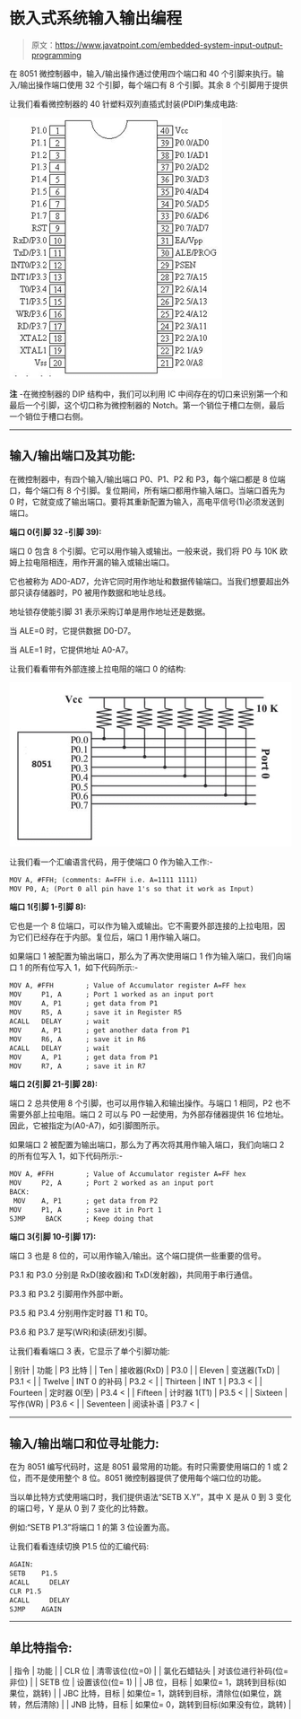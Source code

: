 # 嵌入式系统输入输出编程

> 原文：<https://www.javatpoint.com/embedded-system-input-output-programming>

在 8051 微控制器中，输入/输出操作通过使用四个端口和 40 个引脚来执行。输入/输出操作端口使用 32 个引脚，每个端口有 8 个引脚。其余 8 个引脚用于提供

让我们看看微控制器的 40 针塑料双列直插式封装(PDIP)集成电路:

![ES I/O Programming1](img/d7c099133b117662441c1b032d7b684e.png)

**注** -在微控制器的 DIP 结构中，我们可以利用 IC 中间存在的切口来识别第一个和最后一个引脚，这个切口称为微控制器的 Notch。第一个销位于槽口左侧，最后一个销位于槽口右侧。

* * *

## 输入/输出端口及其功能:

在微控制器中，有四个输入/输出端口 P0、P1、P2 和 P3，每个端口都是 8 位端口，每个端口有 8 个引脚。复位期间，所有端口都用作输入端口。当端口首先为 0 时，它就变成了输出端口。要将其重新配置为输入，高电平信号(1)必须发送到端口。

**端口 0(引脚 32 -引脚 39):**

端口 0 包含 8 个引脚。它可以用作输入或输出。一般来说，我们将 P0 与 10K 欧姆上拉电阻相连，用作开漏的输入或输出端口。

它也被称为 AD0-AD7，允许它同时用作地址和数据传输端口。当我们想要超出外部只读存储器时，P0 被用作数据和地址总线。

地址锁存使能引脚 31 表示采购订单是用作地址还是数据。

当 ALE=0 时，它提供数据 D0-D7。

当 ALE=1 时，它提供地址 A0-A7。

让我们看看带有外部连接上拉电阻的端口 0 的结构:

![ES I/O Programming2](img/4868a10cfec146bb41f5899a10543797.png)

让我们看一个汇编语言代码，用于使端口 0 作为输入工作:-

```
MOV A, #FFH; (comments: A=FFH i.e. A=1111 1111)
MOV P0, A; (Port 0 all pin have 1's so that it work as Input)

```

**端口 1(引脚 1-引脚 8):**

它也是一个 8 位端口，可以作为输入或输出。它不需要外部连接的上拉电阻，因为它们已经存在于内部。复位后，端口 1 用作输入端口。

如果端口 1 被配置为输出端口，那么为了再次使用端口 1 作为输入端口，我们向端口 1 的所有位写入 1，如下代码所示:-

```
MOV	A, #FFH        ; Value of Accumulator register A=FF hex
MOV 	P1, A      ; Port 1 worked as an input port
MOV 	A, P1      ; get data from P1
MOV 	R5, A      ; save it in Register R5
ACALL   DELAY      ; wait
MOV 	A, P1      ; get another data from P1
MOV 	R6, A      ; save it in R6
ACALL   DELAY      ; wait
MOV 	A, P1      ; get data from P1
MOV 	R7, A      ; save it in R7

```

**端口 2(引脚 21-引脚 28):**

端口 2 总共使用 8 个引脚，也可以用作输入和输出操作。与端口 1 相同，P2 也不需要外部上拉电阻。端口 2 可以与 P0 一起使用，为外部存储器提供 16 位地址。因此，它被指定为(A0-A7)，如引脚图所示。

如果端口 2 被配置为输出端口，那么为了再次将其用作输入端口，我们向端口 2 的所有位写入 1，如下代码所示:-

```
MOV	A, #FFH        ; Value of Accumulator register A=FF hex
MOV 	P2, A      ; Port 2 worked as an input port
BACK:
 MOV 	A, P1      ; get data from P2
MOV 	P1, A      ; save it in Port 1
SJMP     BACK      ; Keep doing that

```

**端口 3(引脚 10-引脚 17):**

端口 3 也是 8 位的，可以用作输入/输出。这个端口提供一些重要的信号。

P3.1 和 P3.0 分别是 RxD(接收器)和 TxD(发射器)，共同用于串行通信。

P3.3 和 P3.2 引脚用作外部中断。

P3.5 和 P3.4 分别用作定时器 T1 和 T0。

P3.6 和 P3.7 是写(WR)和读(研发)引脚。

让我们看看端口 3 表，它显示了单个引脚功能:

| 别针 | 功能 | P3 比特 |
| Ten | 接收器(RxD) | P3.0 |
| Eleven | 变送器(TxD) | P3.1 < |
| Twelve | INT 0 的补码 | P3.2 < |
| Thirteen | INT 1 | P3.3 < |
| Fourteen | 定时器 0(至) | P3.4 < |
| Fifteen | 计时器 1(T1) | P3.5 < |
| Sixteen | 写作(WR) | P3.6 < |
| Seventeen | 阅读补语 | P3.7 < |

* * *

## 输入/输出端口和位寻址能力:

在为 8051 编写代码时，这是 8051 最常用的功能。有时只需要使用端口的 1 或 2 位，而不是使用整个 8 位。8051 微控制器提供了使用每个端口位的功能。

当以单比特方式使用端口时，我们提供语法“SETB X.Y”，其中 X 是从 0 到 3 变化的端口号，Y 是从 0 到 7 变化的比特数。

例如:“SETB P1.3”将端口 1 的第 3 位设置为高。

让我们看看连续切换 P1.5 位的汇编代码:

```
AGAIN:
SETB	P1.5
ACALL     DELAY
CLR	P1.5
ACALL     DELAY
SJMP	AGAIN

```

* * *

## 单比特指令:

| 指令 | 功能 |
| CLR 位 | 清零该位(位=0) |
| 氯化石蜡钻头 | 对该位进行补码(位=非位) |
| SETB 位 | 设置该位(位= 1) |
| JB 位，目标 | 如果位= 1，跳转到目标(如果位，跳转) |
| JBC 比特，目标 | 如果位= 1，跳转到目标，清除位(如果位，跳转，然后清除) |
| JNB 比特，目标 | 如果位= 0，跳转到目标(如果没有位，跳转) |